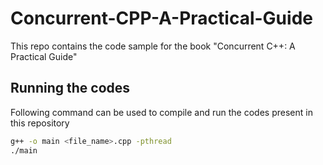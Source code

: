 # Concurrent-CPP-A-Practical-Guide
This repo contains the code sample for the book "Concurrent C++: A Practical Guide"

## Running the codes
Following command can be used to compile and run the codes present in this repository
```bash
g++ -o main <file_name>.cpp -pthread
./main
```
